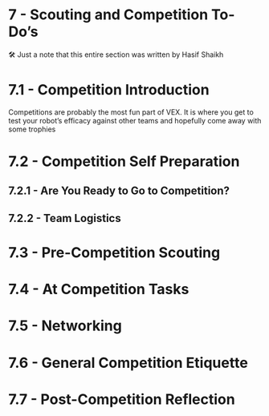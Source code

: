 # 7 - Scouting and Competition To-Do’s

<aside>
🛠 Just a note that this entire section was written by Hasif Shaikh

</aside>

# 7.1 - Competition Introduction

Competitions are probably the most fun part of VEX. It is where you get to test your robot’s efficacy against other teams and hopefully come away with some trophies

# 7.2 - Competition Self Preparation

## 7.2.1 - Are You Ready to Go to Competition?

## 7.2.2 - Team Logistics

# 7.3 - Pre-Competition Scouting

# 7.4 - At Competition Tasks

# 7.5 - Networking

# 7.6 - General Competition Etiquette

# 7.7 - Post-Competition Reflection